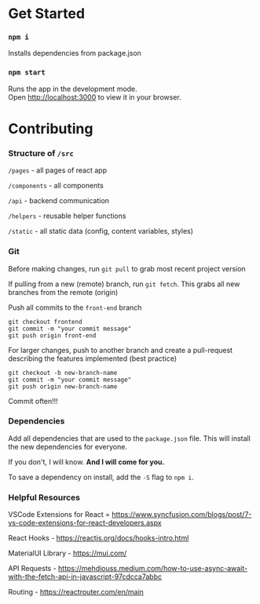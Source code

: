 # Get Started

### `npm i`
Installs dependencies from package.json

### `npm start`

Runs the app in the development mode.\
Open [http://localhost:3000](http://localhost:3000) to view it in your browser.

# Contributing

### Structure of `/src`

`/pages` - all pages of react app

`/components` - all components

`/api` - backend communication

`/helpers` - reusable helper functions

`/static` - all static data (config, content variables, styles)


### Git
Before making changes, run `git pull` to grab most recent project version

If pulling from a new (remote) branch, run `git fetch`. This grabs all new branches from the remote (origin)

Push all commits to the `front-end` branch

```git add *
git checkout frontend
git commit -m "your commit message"
git push origin front-end
```

For larger changes, push to another branch and create a pull-request describing the features implemented (best practice)
```git add *
git checkout -b new-branch-name
git commit -m "your commit message"
git push origin new-branch-name
```

Commit often!!!

### Dependencies
Add all dependencies that are used to the `package.json` file. This will install the new dependencies for everyone.

If you don't, I will know. **And I will come for you.**

To save a dependency on install, add the `-S` flag to `npm i`. 

### Helpful Resources
VSCode Extensions for React = https://www.syncfusion.com/blogs/post/7-vs-code-extensions-for-react-developers.aspx

React Hooks - https://reactjs.org/docs/hooks-intro.html

MaterialUI Library - https://mui.com/

API Requests - https://mehdiouss.medium.com/how-to-use-async-await-with-the-fetch-api-in-javascript-97cdcca7abbc

Routing - https://reactrouter.com/en/main
